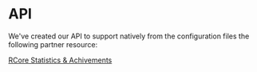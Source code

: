 # API

We've created our API to support natively from the configuration files the following partner resource:

[RCore Statistics & Achivements](https://store.rcore.cz/package/6273968)
